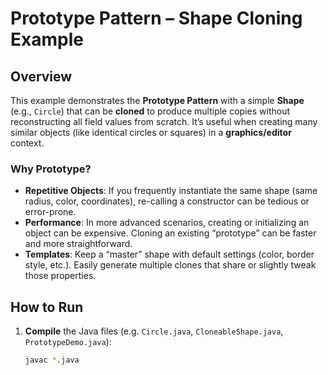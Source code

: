 # Prototype Pattern – Shape Cloning Example

## Overview

This example demonstrates the **Prototype Pattern** with a simple **Shape** (e.g., `Circle`) that can be **cloned** to produce multiple copies without reconstructing all field values from scratch. It’s useful when creating many similar objects (like identical circles or squares) in a **graphics/editor** context.

### Why Prototype?

- **Repetitive Objects**: If you frequently instantiate the same shape (same radius, color, coordinates), re-calling a constructor can be tedious or error-prone.
- **Performance**: In more advanced scenarios, creating or initializing an object can be expensive. Cloning an existing “prototype” can be faster and more straightforward.
- **Templates**: Keep a “master” shape with default settings (color, border style, etc.). Easily generate multiple clones that share or slightly tweak those properties.

## How to Run

1. **Compile** the Java files (e.g. `Circle.java`, `CloneableShape.java`, `PrototypeDemo.java`):
   ```bash
   javac *.java
